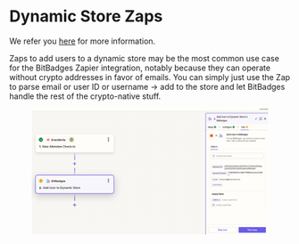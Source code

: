 # Dynamic Store Zaps

We refer you [here](../dynamic-stores/adding-data.md) for more information.&#x20;

Zaps to add users to a dynamic store may be the most common use case for the BitBadges Zapier integration, notably because they can operate without crypto addresses in favor of emails. You can simply just use the Zap to parse email or user ID or username -> add to the store and let BitBadges handle the rest of the crypto-native stuff.

<figure><img src="../../../.gitbook/assets/image (175).png" alt=""><figcaption></figcaption></figure>
